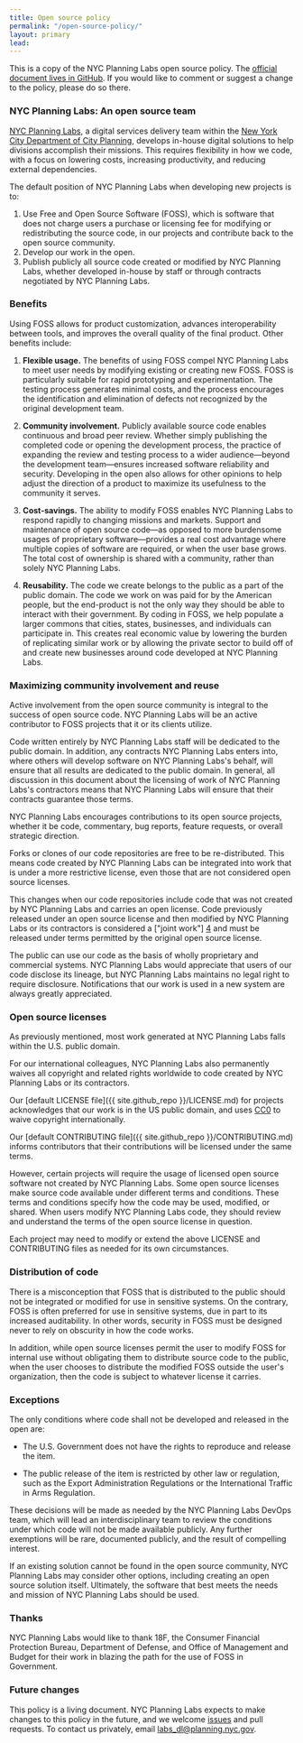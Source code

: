 ```yaml
---
title: Open source policy
permalink: "/open-source-policy/"
layout: primary
lead: 
---
```


This is a copy of the NYC Planning Labs open source policy. The [official document lives in GitHub](https://github.com/nycplanning/labs-open-source-policy/blob/master/policy.md). If you would like to comment or suggest a change to the policy, please do so there.

### NYC Planning Labs: An open source team

[NYC Planning Labs](https://planninglabs.nyc), a digital services delivery team within the [New York City Department of City Planning](http://www.nyc.gov/planning), develops in-house digital solutions to help divisions accomplish their missions. This requires flexibility in how we code, with a focus on lowering costs, increasing productivity, and reducing external dependencies.

The default position of NYC Planning Labs when developing new projects is to:

1. Use Free and Open Source Software (FOSS), which is software that does not charge users a purchase or licensing fee for modifying or redistributing the source code, in our projects and contribute back to the open source community.
2. Develop our work in the open.
3. Publish publicly all source code created or modified by NYC Planning Labs, whether developed in-house by  staff or through contracts negotiated by NYC Planning Labs.

### Benefits

Using FOSS allows for product customization, advances interoperability between tools, and improves the overall quality of the final product. Other benefits include:

1. **Flexible usage.** The benefits of using FOSS compel NYC Planning Labs to meet user needs by modifying existing or creating new FOSS. FOSS is particularly suitable for rapid prototyping and experimentation. The testing process generates minimal costs, and the process encourages the identification and elimination of defects not recognized by the original development team.

2. **Community involvement.** Publicly available source code enables continuous and broad peer review. Whether simply publishing the completed code or opening the development process, the practice of expanding the review and testing process to a wider audience&mdash;beyond the development team&mdash;ensures increased software reliability and security. Developing in the open also allows for other opinions to help adjust the direction of a product to maximize its usefulness to the community it serves.

3. **Cost-savings.** The ability to modify FOSS enables NYC Planning Labs to respond rapidly to changing missions and markets. Support and maintenance of open source code&mdash;as opposed to more burdensome usages of proprietary software&mdash;provides a real cost advantage where multiple copies of software are required, or when the user base grows. The total cost of ownership is shared with a community, rather than solely NYC Planning Labs.

4. **Reusability.** The code we create belongs to the public as a part of the public domain. The code we work on was paid for by the American people, but the end-product is not the only way they should be able to interact with their government. By coding in FOSS, we help populate a larger commons that cities, states, businesses, and individuals can participate in. This creates real economic value by lowering the burden of replicating similar work or by allowing the private sector to build off of and create new businesses around code developed at NYC Planning Labs.

### Maximizing community involvement and reuse

Active involvement from the open source community is integral to the success of open source code. NYC Planning Labs will be an active contributor to FOSS projects that it or its clients utilize.

Code written entirely by NYC Planning Labs staff will be dedicated to the public domain. In addition, any contracts NYC Planning Labs enters into, where others will develop software on NYC Planning Labs's behalf, will ensure that all results are dedicated to the public domain. In general, all discussion in this document about the licensing of work of NYC Planning Labs's contractors means that NYC Planning Labs will ensure that their contracts guarantee those terms.

NYC Planning Labs encourages contributions to its open source projects, whether it be code, commentary, bug reports, feature requests, or overall strategic direction.

Forks or clones of our code repositories are free to be re-distributed. This means code created by NYC Planning Labs can be integrated into work that is under a more restrictive license, even those that are not considered open source licenses.

This changes when our code repositories include code that was not created by NYC Planning Labs and carries an open license. Code previously released under an open source license and then modified by NYC Planning Labs or its contractors is considered a ["joint work"] [4] and must be released under terms permitted by the original open source license.

  [4]: http://www.copyright.gov/title17/92chap1.html#101 "Joint Work"

The public can use our code as the basis of wholly proprietary and commercial systems. NYC Planning Labs would appreciate that users of our code disclose its lineage, but NYC Planning Labs maintains no legal right to require disclosure. Notifications that our work is used in a new system are always greatly appreciated.

### Open source licenses

As previously mentioned, most work generated at NYC Planning Labs falls within the U.S. public domain.

For our international colleagues, NYC Planning Labs also permanently waives all copyright and related rights worldwide to code created by NYC Planning Labs or its contractors.

Our [default LICENSE file]({{ site.github_repo }}/LICENSE.md) for projects acknowledges that our work is in the US public domain, and uses [CC0](https://creativecommons.org/publicdomain/zero/1.0/) to waive copyright internationally.

Our [default CONTRIBUTING file]({{ site.github_repo }}/CONTRIBUTING.md) informs contributors that their contributions will be licensed under the same terms.

However, certain projects will require the usage of licensed open source software not created by NYC Planning Labs. Some open source licenses make source code available under different terms and conditions. These terms and conditions specify how the code may be used, modified, or shared. When users modify NYC Planning Labs code, they should review and understand the terms of the open source license in question.

Each project may need to modify or extend the above LICENSE and CONTRIBUTING files as needed for its own circumstances.

### Distribution of code

There is a misconception that FOSS that is distributed to the public should not be integrated or modified for use in sensitive systems. On the contrary, FOSS is often preferred for use in sensitive systems, due in part to its increased auditability. In other words, security in FOSS must be designed never to rely on obscurity in how the code works.

In addition, while open source licenses permit the user to modify FOSS for internal use without obligating them to distribute source code to the public, when the user chooses to distribute the modified FOSS outside the user's organization, then the code is subject to whatever license it carries.

### Exceptions

The only conditions where code shall not be developed and released in the open are:

* The U.S. Government does not have the rights to reproduce and release the item.

* The public release of the item is restricted by other law or regulation, such as the Export Administration Regulations or the International Traffic in Arms Regulation.

These decisions will be made as needed by the NYC Planning Labs DevOps team, which will lead an interdisciplinary team to review the conditions under which code will not be made available publicly. Any further exemptions will be rare, documented publicly, and the result of compelling interest.

If an existing solution cannot be found in the open source community, NYC Planning Labs may consider other options, including creating an open source solution itself. Ultimately, the software that best meets the needs and mission of NYC Planning Labs should be used.

### Thanks

NYC Planning Labs would like to thank 18F, the Consumer Financial Protection Bureau, Department of Defense, and Office of Management and Budget for their work in blazing the path for the use of FOSS in Government.

### Future changes

This policy is a living document. NYC Planning Labs expects to make changes to this policy in the future, and we welcome [issues](https://github.com/nycplanning/labs-open-source-policy/issues) and pull requests. To contact us privately, email <a href="mailto:labs_dl@planning.nyc.gov">labs_dl@planning.nyc.gov</a>.
